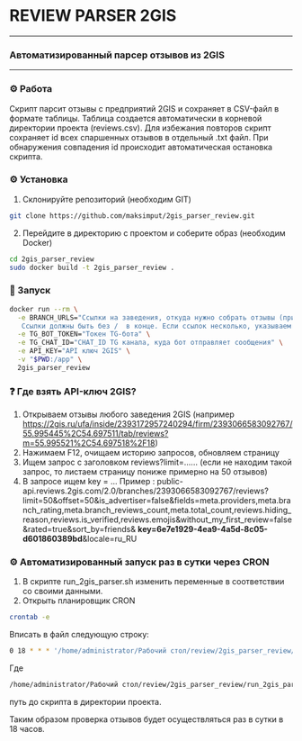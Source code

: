 # REVIEW PARSER 2GIS
***
### Автоматизированный парсер отзывов из 2GIS
***
### ⚙️ Работа
Скрипт парсит отзывы с предприятий 2GIS и сохраняет в CSV-файл в формате таблицы. 
Таблица создается автоматически в корневой директории проекта (reviews.csv). 
Для избежания повторов скрипт сохраняет id всех спаршенных отзывов в отдельный .txt файл. При обнаружения совпадения id происходит автоматическая остановка скрипта.
### ⚙️ Установка 
1. Склонируйте репозиторий (необходим GIT)
``` bash
git clone https://github.com/maksimput/2gis_parser_review.git
```
2. Перейдите в директорию с проектом и соберите образ (необходим Docker)
``` bash
cd 2gis_parser_review
sudo docker build -t 2gis_parser_review .
```
### 🚀 Запуск
``` bash
docker run --rm \
  -e BRANCH_URLS="Ссылки на заведения, откуда нужно собрать отзывы (пример формата - https://2gis.ru/ufa/firm/2393065583018885,https://2gis.ru/ufa/firm/2393066583092767,https://2gis.ru/ufa/firm/2393066583119255).
   Ссылки должны быть без /  в конце. Если ссылок несколько, указываем через запятую" \
  -e TG_BOT_TOKEN="Токен TG-бота" \
  -e TG_CHAT_ID="CHAT_ID TG канала, куда бот отправляет сообщения" \
  -e API_KEY="API ключ 2GIS" \
  -v "$PWD:/app" \
  2gis_parser_review
```

### ❓ Где взять API-ключ 2GIS? 
1. Открываем отзывы любого заведения 2GIS (например https://2gis.ru/ufa/inside/2393172957240294/firm/2393066583092767/55.995445%2C54.697511/tab/reviews?m=55.995521%2C54.697518%2F18)
2. Нажимаем F12, очищаем историю запросов, обновляем страницу
3. Ищем запрос с заголовком reviews?limit=...... (если не находим такой запрос, то листаем страницу пониже примерно на 50 отзывов)
4. В запросе ищем key = ... 
Пример :
public-api.reviews.2gis.com/2.0/branches/2393066583092767/reviews?limit=50&offset=50&is_advertiser=false&fields=meta.providers,meta.branch_rating,meta.branch_reviews_count,meta.total_count,reviews.hiding_reason,reviews.is_verified,reviews.emojis&without_my_first_review=false&rated=true&sort_by=friends&
**key=6e7e1929-4ea9-4a5d-8c05-d601860389bd**&locale=ru_RU
### ⚙️ Автоматизированный запуск раз в сутки через CRON
1. В скрипте run_2gis_parser.sh изменить переменные в соответствии со своими данными.
2. Открыть планировщик CRON
``` bash 
crontab -e 
```
Вписать в файл следующую строку: 
``` bash 
0 18 * * * '/home/administrator/Рабочий стол/review/2gis_parser_review/run_2gis_parser.sh' >> /tmp/reviews.log 2>&1
```
Где 
``` bash 
/home/administrator/Рабочий стол/review/2gis_parser_review/run_2gis_parser.sh 
```
путь до скрипта в директории проекта.

Таким образом проверка отзывов будет осуществляться раз в сутки в 18 часов.